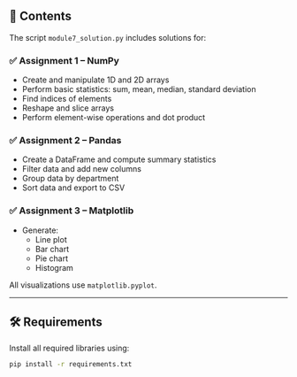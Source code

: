 
## 📘 Contents

The script `module7_solution.py` includes solutions for:

### ✅ Assignment 1 – NumPy
- Create and manipulate 1D and 2D arrays
- Perform basic statistics: sum, mean, median, standard deviation
- Find indices of elements
- Reshape and slice arrays
- Perform element-wise operations and dot product

### ✅ Assignment 2 – Pandas
- Create a DataFrame and compute summary statistics
- Filter data and add new columns
- Group data by department
- Sort data and export to CSV

### ✅ Assignment 3 – Matplotlib
- Generate:
  - Line plot
  - Bar chart
  - Pie chart
  - Histogram

All visualizations use `matplotlib.pyplot`.

---

## 🛠 Requirements

Install all required libraries using:

```bash
pip install -r requirements.txt
